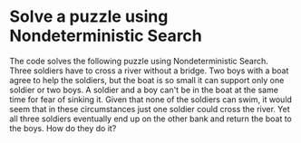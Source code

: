 # Solve a puzzle using Nondeterministic Search
The code solves the following puzzle using Nondeterministic Search.  
Three soldiers have to cross a river without a bridge. Two boys with a boat agree to help the soldiers, but the boat is so small it can support only one soldier or two boys. A soldier and a boy can't be in the boat at the same time for fear of sinking it. Given that none of the soldiers can swim, it would seem that in these circumstances just one soldier could cross the river. Yet all three soldiers eventually end up on the other bank and return the boat to the boys. How do they do it?
